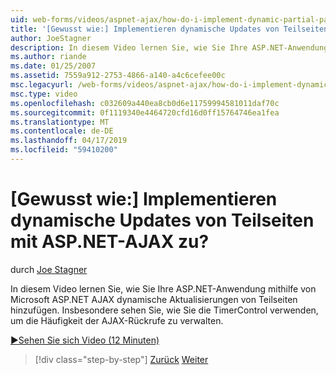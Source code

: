 ```yaml
---
uid: web-forms/videos/aspnet-ajax/how-do-i-implement-dynamic-partial-page-updates-with-aspnet-ajax
title: '[Gewusst wie:] Implementieren dynamische Updates von Teilseiten mit ASP.NET-AJAX zu? | Microsoft-Dokumentation'
author: JoeStagner
description: In diesem Video lernen Sie, wie Sie Ihre ASP.NET-Anwendung mithilfe von Microsoft ASP.NET AJAX dynamische Aktualisierungen von Teilseiten hinzufügen. Insbesondere wird wie angezeigt...
ms.author: riande
ms.date: 01/25/2007
ms.assetid: 7559a912-2753-4866-a140-a4c6cefee00c
msc.legacyurl: /web-forms/videos/aspnet-ajax/how-do-i-implement-dynamic-partial-page-updates-with-aspnet-ajax
msc.type: video
ms.openlocfilehash: c032609a440ea8cb0d6e11759994581011daf70c
ms.sourcegitcommit: 0f1119340e4464720cfd16d0ff15764746ea1fea
ms.translationtype: MT
ms.contentlocale: de-DE
ms.lasthandoff: 04/17/2019
ms.locfileid: "59410200"
---
```

# <a name="how-do-i-implement-dynamic-partial-page-updates-with-aspnet-ajax"></a>[Gewusst wie:] Implementieren dynamische Updates von Teilseiten mit ASP.NET-AJAX zu?

durch [Joe Stagner](https://github.com/JoeStagner)

In diesem Video lernen Sie, wie Sie Ihre ASP.NET-Anwendung mithilfe von Microsoft ASP.NET AJAX dynamische Aktualisierungen von Teilseiten hinzufügen. Insbesondere sehen Sie, wie Sie die TimerControl verwenden, um die Häufigkeit der AJAX-Rückrufe zu verwalten.

[&#9654;Sehen Sie sich Video (12 Minuten)](https://channel9.msdn.com/Blogs/ASP-NET-Site-Videos/how-do-i-implement-dynamic-partial-page-updates-with-aspnet-ajax)

> [!div class="step-by-step"]
> [Zurück](how-do-i-get-started-with-aspnet-ajax.md)
> [Weiter](how-do-i-make-client-side-network-callbacks-with-aspnet-ajax.md)
